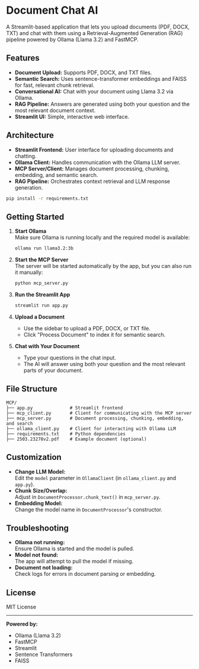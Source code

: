 # Document Chat AI

A Streamlit-based application that lets you upload documents (PDF, DOCX, TXT) and chat with them using a Retrieval-Augmented Generation (RAG) pipeline powered by Ollama (Llama 3.2) and FastMCP.

## Features

- **Document Upload:** Supports PDF, DOCX, and TXT files.
- **Semantic Search:** Uses sentence-transformer embeddings and FAISS for fast, relevant chunk retrieval.
- **Conversational AI:** Chat with your document using Llama 3.2 via Ollama.
- **RAG Pipeline:** Answers are generated using both your question and the most relevant document context.
- **Streamlit UI:** Simple, interactive web interface.

## Architecture

- **Streamlit Frontend:** User interface for uploading documents and chatting.
- **Ollama Client:** Handles communication with the Ollama LLM server.
- **MCP Server/Client:** Manages document processing, chunking, embedding, and semantic search.
- **RAG Pipeline:** Orchestrates context retrieval and LLM response generation.


```bash
pip install -r requirements.txt
```

## Getting Started

1. **Start Ollama**  
   Make sure Ollama is running locally and the required model is available:
   ```bash
   ollama run llama3.2:3b
   ```

2. **Start the MCP Server**  
   The server will be started automatically by the app, but you can also run it manually:
   ```bash
   python mcp_server.py
   ```

3. **Run the Streamlit App**
   ```bash
   streamlit run app.py
   ```

4. **Upload a Document**
   - Use the sidebar to upload a PDF, DOCX, or TXT file.
   - Click "Process Document" to index it for semantic search.

5. **Chat with Your Document**
   - Type your questions in the chat input.
   - The AI will answer using both your question and the most relevant parts of your document.

## File Structure

```
MCP/
├── app.py              # Streamlit frontend
├── mcp_client.py       # Client for communicating with the MCP server
├── mcp_server.py       # Document processing, chunking, embedding, and search
├── ollama_client.py    # Client for interacting with Ollama LLM
├── requirements.txt    # Python dependencies
├── 2503.23278v2.pdf    # Example document (optional)
```

## Customization

- **Change LLM Model:**  
  Edit the `model` parameter in `OllamaClient` (in `ollama_client.py` and `app.py`).
- **Chunk Size/Overlap:**  
  Adjust in `DocumentProcessor.chunk_text()` in `mcp_server.py`.
- **Embedding Model:**  
  Change the model name in `DocumentProcessor`'s constructor.

## Troubleshooting

- **Ollama not running:**  
  Ensure Ollama is started and the model is pulled.
- **Model not found:**  
  The app will attempt to pull the model if missing.
- **Document not loading:**  
  Check logs for errors in document parsing or embedding.

## License

MIT License

---

**Powered by:**  
- Ollama (Llama 3.2)  
- FastMCP  
- Streamlit  
- Sentence Transformers  
- FAISS 